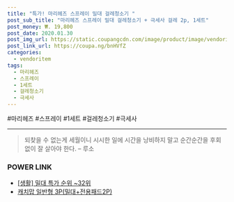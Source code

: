 ```yaml
--- 
title: "특가! 마리헤즈 스프레이 밀대 걸레청소기 " 
post_sub_title: "마리헤즈 스프레이 밀대 걸레청소기 + 극세사 걸레 2p, 1세트" 
post_money: ₩. 19,800 
post_date: 2020.01.30 
post_img_url: https://static.coupangcdn.com/image/product/image/vendoritem/2019/09/04/3452547493/90bbc456-2ed3-4e64-a0c2-ce8fb5ef6ec8.jpg 
post_link_url: https://coupa.ng/bnHVfZ 
categories: 
  - vendoritem 
tags: 
  - 마리헤즈 
  - 스프레이 
  - 1세트 
  - 걸레청소기 
  - 극세사 
--- 
```

  #마리헤즈 #스프레이 #1세트 #걸레청소기 #극세사 
<hr> 

> 되찾을 수 없는게 세월이니 시시한 일에 시간을 낭비하지 말고 순간순간을 후회 없이 잘 살아야 한다. – 루소 


### POWER LINK

* <a href="https://blog.naver.com/sakai111/221789778841" target="_blank"> [생활] 밀대 특가 순위 ~32위</a>
* <a href="https://blog.naver.com/fasyy4321/221790480775" target="_blank">캐치맙 일반형 3P(밀대+전용패드2P)</a>
